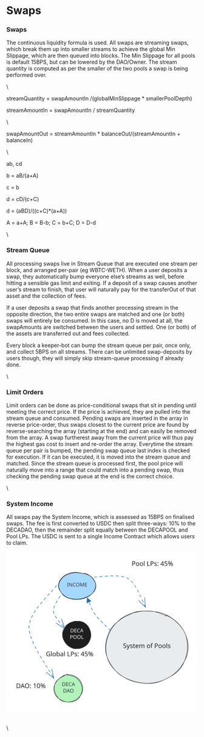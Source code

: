 # Swaps

### Swaps

The continuous liquidity formula is used. All swaps are streaming swaps, which break them up into smaller streams to achieve the global Min Slippage, which are then queued into blocks. The Min Slippage for all pools is default 15BPS, but can be lowered by the DAO/Owner. The stream quantity is computed as per the smaller of the two pools a swap is being performed over.&#x20;

\


streamQuantity = swapAmountIn /(globalMinSlippage \* smallerPoolDepth)

streamAmountIn = swapAmountIn / streamQuantity

\


swapAmountOut = streamAmountIn \* balanceOut/(streamAmountIn + balanceIn)

\


ab, cd

b = aB/(a+A)

c = b

d = cD/(c+C)

d = (aBD)/((c+C)\*(a+A))

A = a+A; B = B-b; C = b+C; D = D-d

\


### Stream Queue

All processing swaps live in Stream Queue that are executed one stream per block, and arranged per-pair (eg WBTC-WETH). When a user deposits a swap, they automatically bump everyone else’s streams as well, before hitting a sensible gas limit and exiting. If a deposit of a swap causes another user’s stream to finish, that user will naturally pay for the transferOut of that asset and the collection of fees.&#x20;

If a user deposits a swap that finds another processing stream in the opposite direction, the two entire swaps are matched and one (or both) swaps will entirely be consumed. In this case, no D is moved at all, the swapAmounts are switched between the users and settled. One (or both) of the assets are transferred out and fees collected.&#x20;

Every block a keeper-bot can bump the stream queue per pair, once only, and collect 5BPS on all streams. There can be unlimited swap-deposits by users though, they will simply skip stream-queue processing if already done.&#x20;

\


### Limit Orders

Limit orders can be done as price-conditional swaps that sit in pending until meeting the correct price. If the price is achieved, they are pulled into the stream queue and consumed. Pending swaps are inserted in the array in reverse price-order, thus swaps closest to the current price are found by reverse-searching the array (starting at the end) and can easily be removed from the array. A swap furtherest away from the current price will thus pay the highest gas cost to insert and re-order the array. Everytime the stream queue per pair is bumped, the pending swap queue last index is checked for execution. If it can be executed, it is moved into the stream queue and matched. Since the stream queue is processed first, the pool price will naturally move into a range that could match into a pending swap, thus checking the pending swap queue at the end is the correct choice.&#x20;

\


### System Income

All swaps pay the System Income, which is assessed as 15BPS on finalised swaps. The fee is first converted to USDC then split three-ways: 10% to the DECADAO, then the remainder split equally between the DECAPOOL and Pool LPs. The USDC is sent to a single Income Contract which allows users to claim.

<img src="../.gitbook/assets/file.excalidraw (1).svg" alt="" class="gitbook-drawing">

\
\
